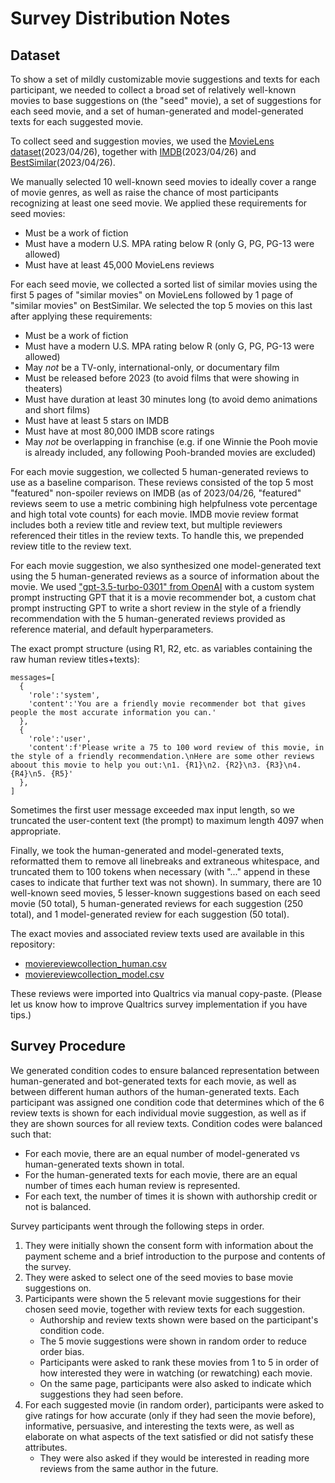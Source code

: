 # Survey Distribution Notes

## Dataset

To show a set of mildly customizable movie suggestions and texts for each participant, we needed to collect a broad set of relatively well-known movies to base suggestions on (the "seed" movie), a set of suggestions for each seed movie, and a set of human-generated and model-generated texts for each suggested movie.

To collect seed and suggestion movies, we used the [MovieLens dataset](https://movielens.org)(2023/04/26), together with [IMDB](https://www.imdb.com/)(2023/04/26) and [BestSimilar](https://bestsimilar.com/)(2023/04/26).

We manually selected 10 well-known seed movies to ideally cover a range of movie genres, as well as raise the chance of most participants recognizing at least one seed movie.
We applied these requirements for seed movies:
- Must be a work of fiction
- Must have a modern U.S. MPA rating below R (only G, PG, PG-13 were allowed)
- Must have at least 45,000 MovieLens reviews

For each seed movie, we collected a sorted list of similar movies using the first 5 pages of "similar movies" on MovieLens followed by 1 page of "similar movies" on BestSimilar.
We selected the top 5 movies on this last after applying these requirements:
- Must be a work of fiction
- Must have a modern U.S. MPA rating below R (only G, PG, PG-13 were allowed)
- May _not_ be a TV-only, international-only, or documentary film
- Must be released before 2023 (to avoid films that were showing in theaters)
- Must have duration at least 30 minutes long (to avoid demo animations and short films)
- Must have at least 5 stars on IMDB
- Must have at most 80,000 IMDB score ratings
- May _not_ be overlapping in franchise (e.g. if one Winnie the Pooh movie is already included, any following Pooh-branded movies are excluded)

For each movie suggestion, we collected 5 human-generated reviews to use as a baseline comparison.
These reviews consisted of the top 5 most "featured" non-spoiler reviews on IMDB (as of 2023/04/26, "featured" reviews seem to use a metric combining high helpfulness vote percentage and high total vote counts) for each movie.
IMDB movie review format includes both a review title and review text, but multiple reviewers referenced their titles in the review texts.
To handle this, we prepended review title to the review text.

For each movie suggestion, we also synthesized one model-generated text using the 5 human-generated reviews as a source of information about the movie.
We used ["gpt-3.5-turbo-0301" from OpenAI](https://platform.openai.com/docs/api-reference/chat) with a custom system prompt instructing GPT that it is a movie recommender bot, a custom chat prompt instructing GPT to write a short review in the style of a friendly recommendation with the 5 human-generated reviews provided as reference material, and default hyperparameters.

The exact prompt structure (using R1, R2, etc. as variables containing the raw human review titles+texts):
```
messages=[
  {
    'role':'system', 
    'content':'You are a friendly movie recommender bot that gives people the most accurate information you can.'
  },
  {
    'role':'user', 
    'content':f'Please write a 75 to 100 word review of this movie, in the style of a friendly recommendation.\nHere are some other reviews aboout this movie to help you out:\n1. {R1}\n2. {R2}\n3. {R3}\n4. {R4}\n5. {R5}'
  },
]
```
Sometimes the first user message exceeded max input length, so we truncated the user-content text (the prompt) to maximum length 4097 when appropriate.

Finally, we took the human-generated and model-generated texts, reformatted them to remove all linebreaks and extraneous whitespace, and truncated them to 100 tokens when necessary (with "..." append in these cases to indicate that further text was not shown).
In summary, there are 10 well-known seed movies, 5 lesser-known suggestions based on each seed movie (50 total), 5 human-generated reviews for each suggestion (250 total), and 1 model-generated review for each suggestion (50 total).

The exact movies and associated review texts used are available in this repository:
- [moviereviewcollection_human.csv](moviereviewcollection_human.csv)
- [moviereviewcollection_model.csv](moviereviewcollection_model.csv)

These reviews were imported into Qualtrics via manual copy-paste.
(Please let us know how to improve Qualtrics survey implementation if you have tips.)

## Survey Procedure

We generated condition codes to ensure balanced representation between human-generated and bot-generated texts for each movie, as well as between different human authors of the human-generated texts.
Each participant was assigned one condition code that determines which of the 6 review texts is shown for each individual movie suggestion, as well as if they are shown sources for all review texts.
Condition codes were balanced such that:
- For each movie, there are an equal number of model-generated vs human-generated texts shown in total.
- For the human-generated texts for each movie, there are an equal number of times each human review is represented.
- For each text, the number of times it is shown with authorship credit or not is balanced.

Survey participants went through the following steps in order.
1. They were initially shown the consent form with information about the payment scheme and a brief introduction to the purpose and contents of the survey.
2. They were asked to select one of the seed movies to base movie suggestions on.
3. Participants were shown the 5 relevant movie suggestions for their chosen seed movie, together with review texts for each suggestion.
    - Authorship and review texts shown were based on the participant's condition code.
    - The 5 movie suggestions were shown in random order to reduce order bias.
    - Participants were asked to rank these movies from 1 to 5 in order of how interested they were in watching (or rewatching) each movie.
    - On the same page, participants were also asked to indicate which suggestions they had seen before.
4. For each suggested movie (in random order), participants were asked to give ratings for how accurate (only if they had seen the movie before), informative, persuasive, and interesting the texts were, as well as elaborate on what aspects of the text satisfied or did not satisfy these attributes.
    - They were also asked if they would be interested in reading more reviews from the same author in the future.

